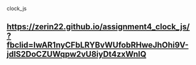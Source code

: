 clock_js
## https://zerin22.github.io/assignment4_clock_js/?fbclid=IwAR1nyCFbLRYBvWUfobRHweJhOhi9V-jdIS2DoCZUWqpw2vU8iyDt4zxWnIQ
